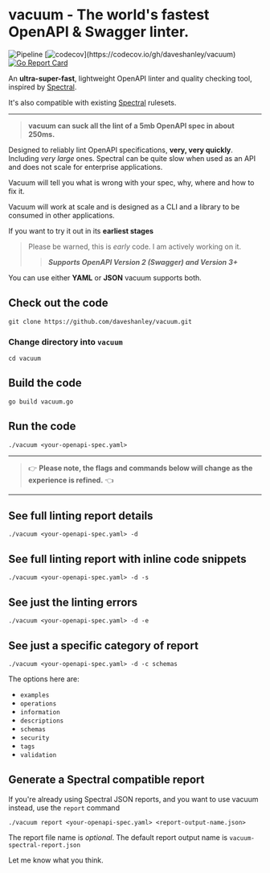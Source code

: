 # vacuum - The world's fastest OpenAPI & Swagger linter.
![Pipeline](https://github.com/daveshanley/vacuum/workflows/vaccum%20pipeline/badge.svg)
[![codecov](https://codecov.io/gh/daveshanley/vacuum/branch/main/graph/badge.svg?)](https://codecov.io/gh/daveshanley/vacuum)
[![Go Report Card](https://goreportcard.com/badge/github.com/daveshanley/vacuum)](https://goreportcard.com/report/github.com/daveshanley/vacuum)

An **ultra-super-fast**, lightweight OpenAPI linter and quality checking tool, inspired by [Spectral](https://github.com/stoplightio/spectral).

It's also compatible with existing [Spectral](https://github.com/stoplightio/spectral) rulesets.

---

> **vacuum can suck all the lint of a 5mb OpenAPI spec in about 250ms.**

Designed to reliably lint OpenAPI specifications, **very, very quickly**. Including _very large_ ones. Spectral can be quite slow
when used as an API and does not scale for enterprise applications.

Vacuum will tell you what is wrong with your spec, why, where and how to fix it. 

Vacuum will work at scale and is designed as a CLI and a library to be consumed in other applications.

If you want to try it out in its **earliest stages**

> Please be warned, this is _early_ code. I am actively working on it.
>> **_Supports OpenAPI Version 2 (Swagger) and Version 3+_**

You can use either **YAML** or **JSON** vacuum supports both.

## Check out the code

```
git clone https://github.com/daveshanley/vacuum.git
```
### Change directory into `vacuum`

```
cd vacuum
```

## Build the code

```
go build vacuum.go
```

## Run the code

```
./vacuum <your-openapi-spec.yaml>
```
---
> 👉 **Please note, the flags and commands below will change as the experience is refined.** 👈
---

## See full linting report details

```
./vacuum <your-openapi-spec.yaml> -d
```

## See full linting report with inline code snippets

```
./vacuum <your-openapi-spec.yaml> -d -s
```

## See just the linting errors

```
./vacuum <your-openapi-spec.yaml> -d -e
```

## See just a specific category of report


```
./vacuum <your-openapi-spec.yaml> -d -c schemas
```

The options here are:

- `examples`
- `operations`
- `information`
- `descriptions`
- `schemas`
- `security`
- `tags`
- `validation`

## Generate a Spectral compatible report

If you're already using Spectral JSON reports, and you want to use vacuum instead, use the `report` command

```
./vacuum report <your-openapi-spec.yaml> <report-output-name.json>
```

The report file name is _optional_. The default report output name is `vacuum-spectral-report.json`

Let me know what you think.